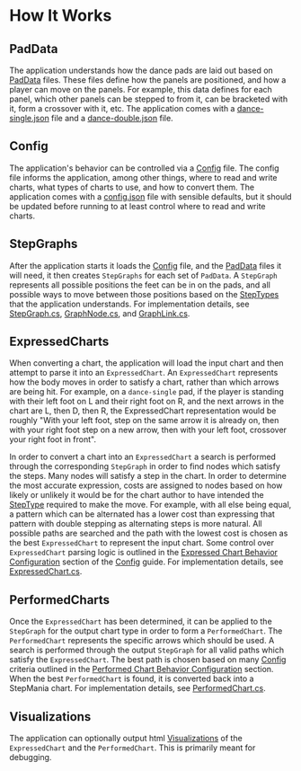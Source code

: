 # How It Works

## PadData
The application understands how the dance pads are laid out based on [PadData](PadData.md) files. These files define how the panels are positioned, and how a player can move on the panels. For example, this data defines for each panel, which other panels can be stepped to from it, can be bracketed with it, form a crossover with it, etc. The application comes with a [dance-single.json](../dance-single.json) file and a [dance-double.json](../dance-double.json) file.

## Config
The application's behavior can be controlled via a [Config](Config.md) file. The config file informs the application, among other things, where to read and write charts, what types of charts to use, and how to convert them. The application comes with a [config.json](../config.json) file with sensible defaults, but it should be updated before running to at least control where to read and write charts.

## StepGraphs
After the application starts it loads the [Config](Config.md) file, and the [PadData](PadData.md) files it will need, it then creates `StepGraphs` for each set of `PadData`. A `StepGraph` represents all possible positions the feet can be in on the pads, and all possible ways to move between those positions based on the [StepTypes](StepTypes.md) that the application understands. For implementation details, see [StepGraph.cs](../StepGraph.cs), [GraphNode.cs](../GraphNode.cs), and [GraphLink.cs](../GraphLink.cs).

## ExpressedCharts
When converting a chart, the application will load the input chart and then attempt to parse it into an `ExpressedChart`. An `ExpressedChart` represents how the body moves in order to satisfy a chart, rather than which arrows are being hit. For example, on a `dance-single` pad, if the player is standing with their left foot on L and their right foot on R, and the next arrows in the chart are L, then D, then R, the ExpressedChart representation would be roughly "With your left foot, step on the same arrow it is already on, then with your right foot step on a new arrow, then with your left foot, crossover your right foot in front".

In order to convert a chart into an `ExpressedChart` a search is performed through the corresponding `StepGraph` in order to find nodes which satisfy the steps. Many nodes will satisfy a step in the chart. In order to determine the most accurate expression, costs are assigned to nodes based on how likely or unlikely it would be for the chart author to have intended the [StepType](StepTypes.md) required to make the move. For example, with all else being equal, a pattern which can be alternated has a lower cost than expressing that pattern with double stepping as alternating steps is more natural. All possible paths are searched and the path with the lowest cost is chosen as the best `ExpressedChart` to represent the input chart. Some control over `ExpressedChart` parsing logic is outlined in the [Expressed Chart Behavior Configuration](Config.md#expressed-chart-behavior-configuration) section of the [Config](Config.md) guide. For implementation details, see [ExpressedChart.cs](../ExpressedChart.cs).

## PerformedCharts
Once the `ExpressedChart` has been determined, it can be applied to the `StepGraph` for the output chart type in order to form a `PerformedChart`. The `PerformedChart` represents the specific arrows which should be used. A search is performed through the output `StepGraph` for all valid paths which satisfy the `ExpressedChart`. The best path is chosen based on many [Config](Config.md) criteria outlined in the [Performed Chart Behavior Configuration](Config.md#performed-chart-behavior-configuration) section. When the best `PerformedChart` is found, it is converted back into a StepMania chart. For implementation details, see [PerformedChart.cs](../PerformedChart.cs).

## Visualizations
The application can optionally output html [Visualizations](Visualizations.md) of the `ExpressedChart` and the `PerformedChart`. This is primarily meant for debugging.